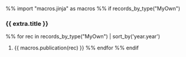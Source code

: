%% import "macros.jinja" as macros
%% if records_by_type("MyOwn")
### {{ extra.title }}
%% for rec in records_by_type("MyOwn") | sort_by('year.year')
 1. {{ macros.publication(rec) }}
%% endfor
%% endif
